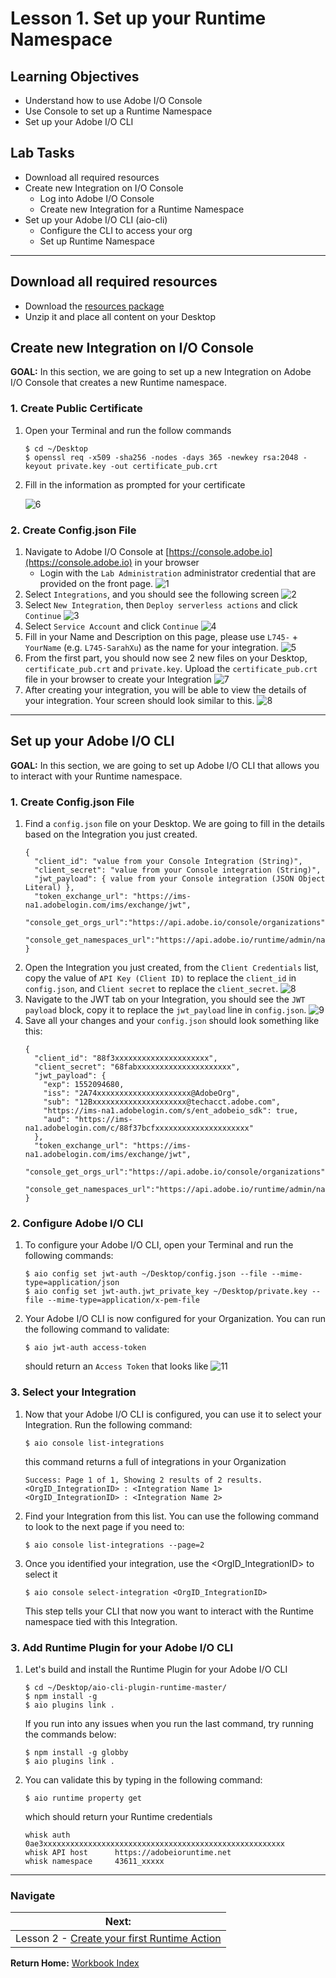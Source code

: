 # Lesson 1. Set up your Runtime Namespace

## Learning Objectives

- Understand how to use Adobe I/O Console
- Use Console to set up a Runtime Namespace
- Set up your Adobe I/O CLI

## Lab Tasks

- Download all required resources
- Create new Integration on I/O Console
    - Log into Adobe I/O Console
    - Create new Integration for a Runtime Namespace
- Set up your Adobe I/O CLI (aio-cli)
    - Configure the CLI to access your org
    - Set up Runtime Namespace

---

## Download all required resources

- Download the [resources package](./resources.zip)
- Unzip it and place all content on your Desktop

## Create new Integration on I/O Console

**GOAL:** In this section, we are going to set up a new Integration on Adobe I/O Console that creates a new Runtime namespace.

### 1. Create Public Certificate
1. Open your Terminal and run the follow commands
    ```
    $ cd ~/Desktop
    $ openssl req -x509 -sha256 -nodes -days 365 -newkey rsa:2048 -keyout private.key -out certificate_pub.crt
    ```
2. Fill in the information as prompted for your certificate

    ![6](./images/6.png)

### 2. Create Config.json File

1. Navigate to Adobe I/O Console at [https://console.adobe.io](https://console.adobe.io) in your browser
    - Login with the `Lab Administration` administrator credential that are provided on the front page.
    ![1](./images/1.png)
2. Select `Integrations`, and you should see the following screen
    ![2](./images/2.png)
3. Select `New Integration`, then `Deploy serverless actions` and click `Continue`
    ![3](./images/3.png)
4. Select `Service Account` and click `Continue`
    ![4](./images/4.png)
5. Fill in your Name and Description on this page, please use `L745-` + `YourName` (e.g. `L745-SarahXu`) as the name for your integration. 
    ![5](./images/5.png)
6. From the first part, you should now see 2 new files on your Desktop, `certificate_pub.crt` and `private.key`. Upload the `certificate_pub.crt` file in your browser to create your Integration
   ![7](./images/7.png)
7. After creating your integration, you will be able to view the details of your integration. Your screen should look similar to this.
    ![8](./images/8.png)


---
## Set up your Adobe I/O CLI

**GOAL:** In this section, we are going to set up Adobe I/O CLI that allows you to interact with your Runtime namespace.

### 1. Create Config.json File
1. Find a `config.json` file on your Desktop. We are going to fill in the details based on the Integration you just created.
    ```
    {
      "client_id": "value from your Console Integration (String)",
      "client_secret": "value from your Console integration (String)",
      "jwt_payload": { value from your Console integration (JSON Object Literal) },
      "token_exchange_url": "https://ims-na1.adobelogin.com/ims/exchange/jwt",
      "console_get_orgs_url":"https://api.adobe.io/console/organizations",
      "console_get_namespaces_url":"https://api.adobe.io/runtime/admin/namespaces/"
    }
    ```
1. Open the Integration you just created, from the `Client Credentials` list, copy the value of `API Key (Client ID)` to replace the `client_id` in `config.json`, and `Client secret` to replace the `client_secret`. 
    ![8](./images/8.png)
1. Navigate to the JWT tab on your Integration, you should see the `JWT payload` block, copy it to replace the `jwt_payload` line in `config.json`.
    ![9](./images/9.png)
1. Save all your changes and your `config.json` should look something like this:
    ```
    {
      "client_id": "88f3xxxxxxxxxxxxxxxxxxxxx",
      "client_secret": "68fabxxxxxxxxxxxxxxxxxxxxx",
      "jwt_payload": { 
        "exp": 1552094680,
        "iss": "2A74xxxxxxxxxxxxxxxxxxxxx@AdobeOrg",
        "sub": "12Bxxxxxxxxxxxxxxxxxxxxx@techacct.adobe.com",
        "https://ims-na1.adobelogin.com/s/ent_adobeio_sdk": true,
        "aud": "https://ims-na1.adobelogin.com/c/88f37bcfxxxxxxxxxxxxxxxxxxxxx" 
      },
      "token_exchange_url": "https://ims-na1.adobelogin.com/ims/exchange/jwt",
      "console_get_orgs_url":"https://api.adobe.io/console/organizations",
      "console_get_namespaces_url":"https://api.adobe.io/runtime/admin/namespaces/"
    }
    ```
### 2. Configure Adobe I/O CLI
1. To configure your Adobe I/O CLI, open your Terminal and run the following commands:
    ```
    $ aio config set jwt-auth ~/Desktop/config.json --file --mime-type=application/json
    $ aio config set jwt-auth.jwt_private_key ~/Desktop/private.key --file --mime-type=application/x-pem-file
    ```
1. Your Adobe I/O CLI is now configured for your Organization. You can run the following command to validate:
    ```
    $ aio jwt-auth access-token
    ```
    should return an `Access Token` that looks like
    ![11](./images/11.png)
### 3. Select your Integration
1. Now that your Adobe I/O CLI is configured, you can use it to select your Integration. Run the following command:
    ```
    $ aio console list-integrations
    ```
    this command returns a full of integrations in your Organization
    ```
    Success: Page 1 of 1, Showing 2 results of 2 results.
    <OrgID_IntegrationID> : <Integration Name 1>
    <OrgID_IntegrationID> : <Integration Name 2>
    ```
1. Find your Integration from this list. You can use the following command to look to the next page if you need to:
    ```
    $ aio console list-integrations --page=2
    ```
1. Once you identified your integration, use the <OrgID_IntegrationID> to select it
    ```
    $ aio console select-integration <OrgID_IntegrationID> 
    ```
    This step tells your CLI that now you want to interact with the Runtime namespace tied with this Integration.
    
### 3. Add Runtime Plugin for your Adobe I/O CLI
1. Let's build and install the Runtime Plugin for your Adobe I/O CLI
    ```
    $ cd ~/Desktop/aio-cli-plugin-runtime-master/
    $ npm install -g
    $ aio plugins link .
    ```
    If you run into any issues when you run the last command, try running the commands below:
    ```
    $ npm install -g globby
    $ aio plugins link .
    ```
1. You can validate this by typing in the following command:
    ```
    $ aio runtime property get
    ```
    which should return your Runtime credentials
    ```
    whisk auth		0ae3xxxxxxxxxxxxxxxxxxxxxxxxxxxxxxxxxxxxxxxxxxxxxxxxxxxxxx
    whisk API host		https://adobeioruntime.net
    whisk namespace		43611_xxxxx
    ```
---

### Navigate

| **Next:**                                                        |
| ---------------------------------------------------------------- |
| Lesson 2 - [Create your first Runtime Action](chapter-2.md) |

**Return Home:** [Workbook Index](../README.md)
